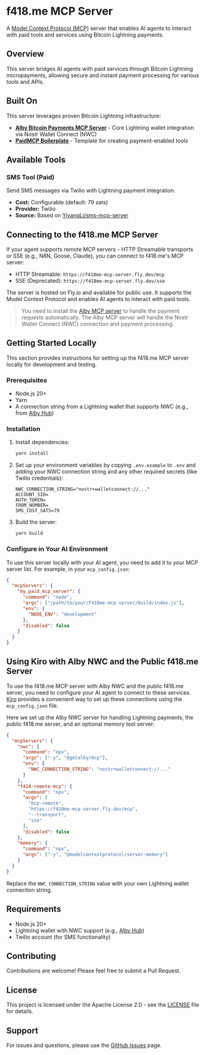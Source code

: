 # f418.me MCP Server

A [Model Context Protocol (MCP)](https://github.com/modelcontextprotocol/mcp) server that enables AI agents to interact with paid tools and services using Bitcoin Lightning payments.

## Overview

This server bridges AI agents with paid services through Bitcoin Lightning micropayments, allowing secure and instant payment processing for various tools and APIs.

## Built On

This server leverages proven Bitcoin Lightning infrastructure:

- **[Alby Bitcoin Payments MCP Server](https://github.com/getAlby/mcp)** - Core Lightning wallet integration via Nostr Wallet Connect (NWC)
- **[PaidMCP Boilerplate](https://github.com/getAlby/paidmcp-boilerplate)** - Template for creating payment-enabled tools

## Available Tools

### SMS Tool (Paid)

Send SMS messages via Twilio with Lightning payment integration.

- **Cost:** Configurable (default: 79 sats)
- **Provider:** Twilio
- **Source:** Based on [YiyangLi/sms-mcp-server](https://github.com/YiyangLi/sms-mcp-server)

## Connecting to the f418.me MCP Server

If your agent supports remote MCP servers - HTTP Streamable transports or SSE (e.g., N8N, Goose, Claude), you can connect to f418.me's MCP server:

- HTTP Streamable: `https://f418me-mcp-server.fly.dev/mcp`
- SSE (Deprecated): `https://f418me-mcp-server.fly.dev/sse`

The server is hosted on Fly.io and available for public use. It supports the Model Context Protocol and enables AI agents to interact with paid tools.

> You need to install the [Alby MCP server](https://github.com/getAlby/mcp) to handle the payment requests automatically. The Alby MCP server will handle the Nostr Wallet Connect (NWC) connection and payment processing.


## Getting Started Locally

This section provides instructions for setting up the f418.me MCP server locally for development and testing.

### Prerequisites

- Node.js 20+
- Yarn
- A connection string from a Lightning wallet that supports NWC (e.g., from [Alby Hub](https://albyhub.com))

### Installation

1.  Install dependencies:
    ```bash
    yarn install
    ```
2.  Set up your environment variables by copying `.env.example` to `.env` and adding your NWC connection string and any other required secrets (like Twilio credentials):

    ```env
    NWC_CONNECTION_STRING="nostr+walletconnect://..."
    ACCOUNT_SID=
    AUTH_TOKEN=
    FROM_NUMBER=
    SMS_COST_SATS=79
    ```
3.  Build the server:
    ```bash
    yarn build
    ```


### Configure in Your AI Environment

To use this server locally with your AI agent, you need to add it to your MCP server list. For example, in your `mcp_config.json`:

```json
{
  "mcpServers": {
    "my_paid_mcp_server": {
      "command": "node",
      "args": ["/path/to/your/f418me-mcp-server/build/index.js"],
      "env": {
        "NODE_ENV": "development"
      },
      "disabled": false
    }
  }
}
```

## Using Kiro with Alby NWC and the Public f418.me Server

To use the f418.me MCP server with Alby NWC and the public f418.me server, you need to configure your AI agent to connect to these services. [Kiro](https://kiro.dev) provides a convenient way to set up these connections using the `mcp_config.json` file.

Here we set up the Alby NWC server for handling Lightning payments, the public f418.me server, and an optional memory tool server:

```json
{
  "mcpServers": {
    "nwc": {
      "command": "npx",
      "args": ["-y", "@getalby/mcp"],
      "env": {
        "NWC_CONNECTION_STRING": "nostr+walletconnect://..."
      }
    },
    "f418-remote-mcp": {
      "command": "npx",
      "args": [
        "mcp-remote",
        "https://f418me-mcp-server.fly.dev/mcp",
        "--transport",
        "sse"
      ],
      "disabled": false
    },
    "memory": {
      "command": "npx",
      "args": ["-y", "@modelcontextprotocol/server-memory"]
    }
  }
}
```

Replace the `NWC_CONNECTION_STRING` value with your own Lightning wallet connection string.

## Requirements

- Node.js 20+
- Lightning wallet with NWC support (e.g., [Alby Hub](https://albyhub.com))
- Twilio account (for SMS functionality)

## Contributing

Contributions are welcome! Please feel free to submit a Pull Request.

## License

This project is licensed under the Apache License 2.0 - see the [LICENSE](LICENSE) file for details.

## Support

For issues and questions, please use the [GitHub Issues](https://github.com/f418me/f418me-mcp-server/issues) page.
